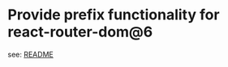 # Provide prefix functionality for react-router-dom@6

see: [README](./packages/react-router-dom-with-prefix)
